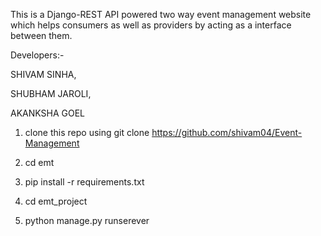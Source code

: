 This is a Django-REST API powered two way event management website which helps consumers as well as providers by acting as a interface between them.

Developers:-

SHIVAM SINHA,

SHUBHAM JAROLI,

AKANKSHA GOEL

1. clone this repo using git clone https://github.com/shivam04/Event-Management

2. cd emt

3. pip install -r requirements.txt

4. cd emt_project

5. python manage.py runserever
